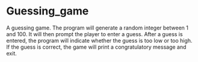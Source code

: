 # Guessing_game
A guessing game. The program will generate a random integer between 1 and 100. It will then prompt the player to enter a guess. After a guess is entered, the program will indicate whether the guess is too low or too high. If the guess is correct, the game will print a congratulatory message and exit.
